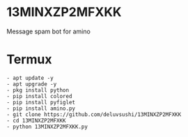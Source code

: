 # 13MINXZP2MFXKK
Message spam bot for amino

# Termux
```shell
- apt update -y
- apt upgrade -y
- pkg install python
- pip install colored
- pip install pyfiglet
- pip install amino.py
- git clone https://github.com/deluvsushi/13MINXZP2MFXKK
- cd 13MINXZP2MFXKK
- python 13MINXZP2MFXKK.py
```
